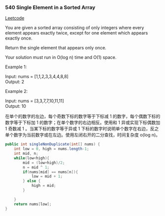 ### 540 Single Element in a Sorted Array

[Leetcode](https://leetcode.com/problems/single-element-in-a-sorted-array/)

You are given a sorted array consisting of only integers where every element appears exactly twice, except for one element which appears exactly once.

Return the single element that appears only once.

Your solution must run in O(log n) time and O(1) space.

 

Example 1:

Input: nums = [1,1,2,3,3,4,4,8,8]  
Output: 2

Example 2:

Input: nums = [3,3,7,7,10,11,11]  
Output: 10
 

在单个的数字的左边，每个奇数下标的数字等于下标减 1 的数字，每个偶数下标的数字等于下标加 1 的数字；在单个数字的右边相反。使用和 1 异或实现下标偶数加 1 奇数减 1 。当某下标的数字等于异或 1 下标的数字时说明单个数字在右边，反之单个数字为当前数字或在左边。使用左闭右开的二分查找，时间复杂度 o(log n)。

```java
public int singleNonDuplicate(int[] nums) {
    int low = 0, high = nums.length-1;
    int mid, n;
    while(low<high){
        mid = (low+high)/2;
        n = mid ^ 1;
        if(nums[mid] == nums[n]){
            low = mid + 1;
        } else {
            high = mid;
        }
        
    }
    return nums[low];
}
```